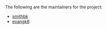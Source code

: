 The following are the maintainers for the project:

* [smithbk](https://github.com/smithbk)
* [evangk6](https://github.com/evangk6)